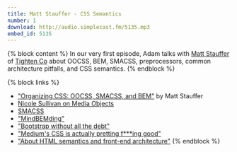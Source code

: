 ```yaml
---
title: Matt Stauffer - CSS Semantics
number: 1
download: http://audio.simplecast.fm/5135.mp3
embed_id: 5135
---
```


{% block content %}
In our very first episode, Adam talks with [Matt Stauffer](http://twitter.com/stauffermatt) of [Tighten Co](http://tighten.co) about OOCSS, BEM, SMACSS, preprocessors, common architecture pitfalls, and CSS semantics.
{% endblock %}

{% block links %}
- ["Organizing CSS: OOCSS, SMACSS, and BEM"](http://mattstauffer.co/blog/organizing-css-oocss-smacss-and-bem) by Matt Stauffer
- [Nicole Sullivan on Media Objects](http://www.stubbornella.org/content/2010/06/25/the-media-object-saves-hundreds-of-lines-of-code/)
- [SMACSS](https://smacss.com/)
- ["MindBEMding"](http://csswizardry.com/2013/01/mindbemding-getting-your-head-round-bem-syntax/)
- ["Bootstrap without all the debt"](https://coderwall.com/p/wixovg)
- ["Medium's CSS is actually pretting f***ing good"](https://medium.com/@fat/mediums-css-is-actually-pretty-fucking-good-b8e2a6c78b06)
- ["About HTML semantics and front-end architecture"](http://nicolasgallagher.com/about-html-semantics-front-end-architecture/)
{% endblock %}

